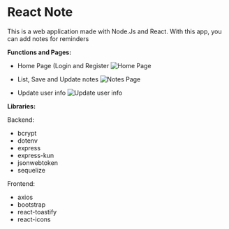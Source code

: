 # React Note

This is a web application made with Node.Js and React. With this app, you can add notes for reminders


**Functions and Pages:**

* Home Page (Login and Register
![Home Page](https://i.imgur.com/mRnTXkX.png)

* List, Save and Update notes
![Notes Page](https://i.imgur.com/gxTypyp.png)

* Update user info
![Update user info](https://i.imgur.com/9o0ROPa.png)

**Libraries:**

Backend:
* bcrypt
* dotenv
* express
* express-kun
* jsonwebtoken
* sequelize

Frontend:
* axios
* bootstrap
* react-toastify
* react-icons

